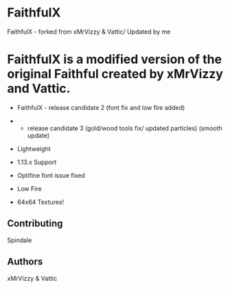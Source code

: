 # FaithfulX
FaithfulX - forked from xMrVizzy &amp; Vattic/ Updated by me
# FaithfulX is a modified version of the original Faithful created by xMrVizzy and Vattic.
+ FaithfulX - release candidate 2 (font fix and low fire added)
+ - release candidate 3 (gold/wood tools fix/ updated particles) (smooth update)

+ Lightweight
+ 1.13.x Support
+ Optifine font issue fixed
+ Low Fire
+ 64x64 Textures!


## Contributing
Spindale


## Authors
xMrVizzy & Vattic
